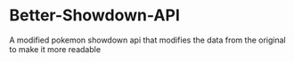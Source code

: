 # Better-Showdown-API
A modified pokemon showdown api that modifies the data from the original to make it more readable 
